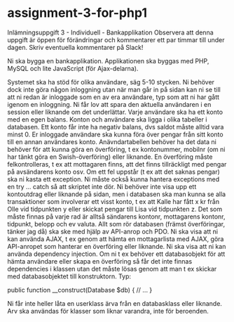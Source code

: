 # assignment-3-for-php1

Inlämningsuppgift 3 - Individuell - Bankapplikation
Observera att denna uppgift är öppen för förändringar och kommentarer ett par timmar till under dagen. Skriv eventuella kommentarer på Slack!

Ni ska bygga en bankapplikation. Applikationen ska byggas med PHP, MySQL och lite JavaScript (för Ajax-delarna).

Systemet ska ha stöd för olika användare, säg 5-10 stycken. Ni behöver dock inte göra någon inloggning utan när man går in på sidan kan ni se till att ni redan är inloggade som en av era användare, typ som att ni har gått igenom en inloggning. Ni får lov att spara den aktuella användaren i en session eller liknande om det underlättar.
Varje användare ska ha ett konto med en egen balans. Konton och användare ska ligga i olika tabeller i databasen. Ett konto får inte ha negativ balans, dvs saldot måste alltid vara minst 0.
Er inloggade användare ska kunna föra över pengar från sitt konto till en annan användares konto. Anävndartabellen behöver ha det data ni behöver för att kunna göra en överföring, t ex kontonummer, mobilnr (om ni har tänkt göra en Swish-överföring) eller liknande.
En överföring måste felkontrolleras, t ex att mottagaren finns, att det finns tillräckligt med pengar på avsändarens konto osv.
Om ett fel uppstår (t ex att det saknas pengar) ska ni kasta ett exception. Ni måste också kunna hantera exceptions med en try ... catch så att skriptet inte dör.
Ni behöver inte visa upp ett kontoutdrag eller liknande på sidan, men i databasen ska man kunna se alla transaktioner som involverar ett visst konto, t ex att Kalle har fått x kr från Olle vid tidpunkten y eller skickat pengar till Lisa vid tidpunkten z. Det som måste finnas på varje rad är alltså sändarens kontonr, mottagarens kontonr, tidpunkt, belopp och ev valuta.
Allt som rör databasen (främst överföringar, tänker jag då) ska ske med hjälp av API-anrop och PDO.
Ni ska visa att ni kan använda AJAX, t ex genom att hämta en mottagarlista med AJAX, göra API-anropet som hanterar en överföring eller liknande.
Ni ska visa att ni kan använda dependency injection. Om ni t ex behöver ett databasobjekt för att hämta användare eller skapa en överföring så får det inte finnas dependencies i klassen utan det måste lösas genom att man t ex skickar med databasobjektet till konstruktorn. Typ:

public function __construct(Database $db) {
  // ...
}

Ni får inte heller låta en userklass ärva från en databasklass eller liknande. Arv ska användas för klasser som liknar varandra, inte för beroenden.
